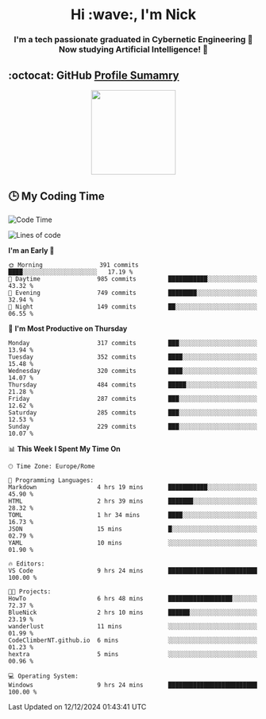 <h1 align="center">Hi :wave:, I'm Nick</h1>

<h3 align="center">I'm a tech passionate graduated in Cybernetic Engineering 🤖<br>
Now studying Artificial Intelligence! 🧠</h3>


## :octocat: GitHub <a href="https://github.com/vn7n24fzkq/github-profile-summary-cards">Profile Sumamry</a>

<p align="center">
   <img style="height:170px;display:inline-block"  src="http://github-profile-summary-cards.vercel.app/api/cards/profile-details?username=CodeClimberNT&theme=github_dark" />
<!--    <img style="height:170px;display:inline-block"  src="http://github-profile-summary-cards.vercel.app/api/cards/repos-per-language?username=CodeClimberNT&theme=github_dark&exclude=" /> -->
</p>

 ## :clock3: My Coding Time 
 
<!--START_SECTION:waka-->
![Code Time](http://img.shields.io/badge/Code%20Time-383%20hrs%2053%20mins-blue)

![Lines of code](https://img.shields.io/badge/From%20Hello%20World%20I%27ve%20Written-3.6%20million%20lines%20of%20code-blue)

**I'm an Early 🐤** 

```text
🌞 Morning                391 commits         ████░░░░░░░░░░░░░░░░░░░░░   17.19 % 
🌆 Daytime                985 commits         ███████████░░░░░░░░░░░░░░   43.32 % 
🌃 Evening                749 commits         ████████░░░░░░░░░░░░░░░░░   32.94 % 
🌙 Night                  149 commits         ██░░░░░░░░░░░░░░░░░░░░░░░   06.55 % 
```
📅 **I'm Most Productive on Thursday** 

```text
Monday                   317 commits         ███░░░░░░░░░░░░░░░░░░░░░░   13.94 % 
Tuesday                  352 commits         ████░░░░░░░░░░░░░░░░░░░░░   15.48 % 
Wednesday                320 commits         ████░░░░░░░░░░░░░░░░░░░░░   14.07 % 
Thursday                 484 commits         █████░░░░░░░░░░░░░░░░░░░░   21.28 % 
Friday                   287 commits         ███░░░░░░░░░░░░░░░░░░░░░░   12.62 % 
Saturday                 285 commits         ███░░░░░░░░░░░░░░░░░░░░░░   12.53 % 
Sunday                   229 commits         ███░░░░░░░░░░░░░░░░░░░░░░   10.07 % 
```


📊 **This Week I Spent My Time On** 

```text
🕑︎ Time Zone: Europe/Rome

💬 Programming Languages: 
Markdown                 4 hrs 19 mins       ███████████░░░░░░░░░░░░░░   45.90 % 
HTML                     2 hrs 39 mins       ███████░░░░░░░░░░░░░░░░░░   28.32 % 
TOML                     1 hr 34 mins        ████░░░░░░░░░░░░░░░░░░░░░   16.73 % 
JSON                     15 mins             █░░░░░░░░░░░░░░░░░░░░░░░░   02.79 % 
YAML                     10 mins             ░░░░░░░░░░░░░░░░░░░░░░░░░   01.90 % 

🔥 Editors: 
VS Code                  9 hrs 24 mins       █████████████████████████   100.00 % 

🐱‍💻 Projects: 
HowTo                    6 hrs 48 mins       ██████████████████░░░░░░░   72.37 % 
BlueNick                 2 hrs 10 mins       ██████░░░░░░░░░░░░░░░░░░░   23.19 % 
wanderlust               11 mins             ░░░░░░░░░░░░░░░░░░░░░░░░░   01.99 % 
CodeClimberNT.github.io  6 mins              ░░░░░░░░░░░░░░░░░░░░░░░░░   01.23 % 
hextra                   5 mins              ░░░░░░░░░░░░░░░░░░░░░░░░░   00.96 % 

💻 Operating System: 
Windows                  9 hrs 24 mins       █████████████████████████   100.00 % 
```


 Last Updated on 12/12/2024 01:43:41 UTC
<!--END_SECTION:waka-->

